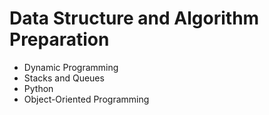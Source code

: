 # Data Structure and Algorithm Preparation

- Dynamic Programming
- Stacks and Queues
- Python
- Object-Oriented Programming

